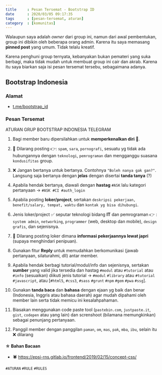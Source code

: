 ```yaml
---
title     : Pesan Tersemat - Bootstrap ID
date      : 2020/03/05 09:17:35
tags      : [pesan-tersemat, aturan]
category  : [komunitas]
---
```


Walaupun saya adalah _owner_ dari group ini,
namun dari awal pembentukan, group ini dibikin oleh beberapa orang admin.
Karena itu saya memasang __pinned post__ yang umum.
Tidak telalu kreatif.

Karena penghuni group ternyata,
kebanyakan bukan pemateri yang suka berbagi,
maka tidak mudah untuk membuat group ini cair dan akrab.
Karena itu saya biarkan saja isi pesan tersemat tersebu,
sebagaimana adanya.

<!-- more -->

## Bootstrap Indonesia

### Alamat

* [t.me/bootstrap_id](https://t.me/bootstrap_id)

### Pesan Tersemat

ATURAN GRUP BOOTSTRAP INDONESIA TELEGRAM

1. Bagi member baru dipersilahkan untuk **memperkenalkan diri** 🤝.

2. 🚫 Dilarang posting 👉: `spam`, `sara`, `pornografi`, sesuatu yg tidak ada hubungannya dengan `teknologi`, `pemrograman` dan mengganggu suasana `kondusifitas` group.

3. ❌ Jangan bertanya untuk bertanya. Contohnya `"Boleh nanya gak gan?"`. Langsung saja bertanya dengan **jelas** dengan disertai **tanda tanya** (?)

4. Apabila hendak bertanya, diawali dengan **hastag** `#ASK` lalu kategori pertanyaan -> `#ASK #CI #auth_login`

5. Apabila posting **loker/project**, sertakan `deskripsi pekerjaan, benefit/salary, tempat, waktu` dan `kontak yg bisa dihubungi`.

6. Jenis loker/project ✅ seputar teknologi bidang **IT** dan pemrograman  👉 : `system admin`, `networking`, `programmer` (web, desktop dan mobile), `design grafis`, dan sejenisnya.

7. 🚫 Dilarang posting loker dimana **informasi pekerjaannya lewat japri** (supaya menghindari penipuan).

8. Gunakan fitur **Reply** untuk memudahkan berkomunikasi (jawab pertanyaan, silaturahmi, dll) antar member.

9. Apabila hendak berbagi tutorial/modul/info dan sejenisnya, sertakan **sumber** yang valid jika tersedia dan hastag `#modul` atau `#tutorial` atau `#info` (sesuaikan) diikuti jenis tutorial -> `#modul` `#library` atau `#tutorial` `#javascript`, atau [`#html5`, `#css3`, `#sass` `#grunt` `#npm` `#gem` `#pwa` `#ssg`].

10. Gunakan **tanda baca** dan **bahasa** dengan ejaan yg baik dan benar (Indonesia, Inggris atau bahasa daerah) agar mudah dipahami oleh member lain serta tidak memicu ini kesalahpahaman.

11. Biasakan menggunakan code paste tool (`pastebin.com`, `justpaste.it`, `gist`, `codepen` atau yang lain) dan screnshoot (bilamana memungkinkan) sebagai penunjang pertanyaan.

12. Panggil member dengan panggilan `paman`, `om`, `mas`, `pak`, `mba`, `ibu`, selain itu ❌ dilarang

#### ☆ Bahan Bacaan

* 🕷 <https://epsi-rns.gitlab.io/frontend/2019/02/15/concept-css/>

`#ATURAN` `#RULE` `#RULES`

[//]: <> ( -- -- -- links below -- -- -- )

